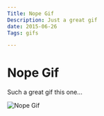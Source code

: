 ```yaml
---
Title: Nope Gif
Description: Just a great gif
date: 2015-06-26
Tags: gifs

---
```


# Nope Gif

Such a great gif this one...

<img src = "/images/nope.gif" alt = "Nope Gif" />
